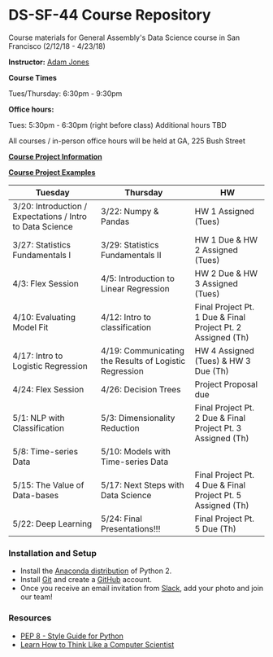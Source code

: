 # DS-SF-44 Course Repository
Course materials for General Assembly's Data Science course in San Francisco (2/12/18 - 4/23/18)

**Instructor:** [Adam Jones](https://www.linkedin.com/in/adam-p-jones/)


**Course Times**

Tues/Thursday: 6:30pm - 9:30pm

**Office hours:** 

Tues: 5:30pm - 6:30pm (right before class)
Additional hours TBD

All courses / in-person office hours will be held at GA, 225 Bush Street

**[Course Project Information](project.md)**

**[Course Project Examples](project-examples.md)**

Tuesday | Thursday | HW
--- | --- | --- 
3/20: Introduction / Expectations / Intro to Data Science | 3/22: Numpy & Pandas | HW 1 Assigned (Tues)
3/27: Statistics Fundamentals I | 3/29: Statistics Fundamentals II | HW 1 Due & HW 2 Assigned (Tues)
4/3: Flex Session | 4/5: Introduction to Linear Regression | HW 2 Due & HW 3 Assigned (Tues)
4/10: Evaluating Model Fit | 4/12: Intro to classification | Final Project Pt. 1 Due & Final Project Pt. 2 Assigned (Th)
4/17: Intro to Logistic Regression | 4/19: Communicating the Results of Logistic Regression  | HW 4 Assigned (Tues) & HW 3 Due (Th)
4/24: Flex Session  | 4/26: Decision Trees | Project Proposal due | HW 4 Due (Th)
5/1: NLP with Classification | 5/3: Dimensionality Reduction | Final Project Pt. 2 Due & Final Project Pt. 3 Assigned (Th)
5/8: Time-series Data | 5/10: Models with Time-series Data | | Final Project Pt. 3 Due & Final Project Pt. 4 Assigned (Th)
5/15: The Value of Data-bases | 5/17: Next Steps with Data Science | Final Project Pt. 4 Due & Final Project Pt. 5 Assigned (Th)
5/22: Deep Learning | 5/24: Final Presentations!!! | Final Project Pt. 5 Due (Th)

### Installation and Setup
* Install the [Anaconda distribution](http://continuum.io/downloads) of Python 2.
* Install [Git](http://git-scm.com/book/en/v2/Getting-Started-Installing-Git) and create a [GitHub](https://github.com/) account.
* Once you receive an email invitation from [Slack](https://slack.com/), add your photo and join our team!

### Resources
* [PEP 8 - Style Guide for Python](http://www.python.org/dev/peps/pep-0008)
* [Learn How to Think Like a Computer Scientist](http://interactivepython.org/runestone/static/thinkcspy/toc.html#t-o-c)

